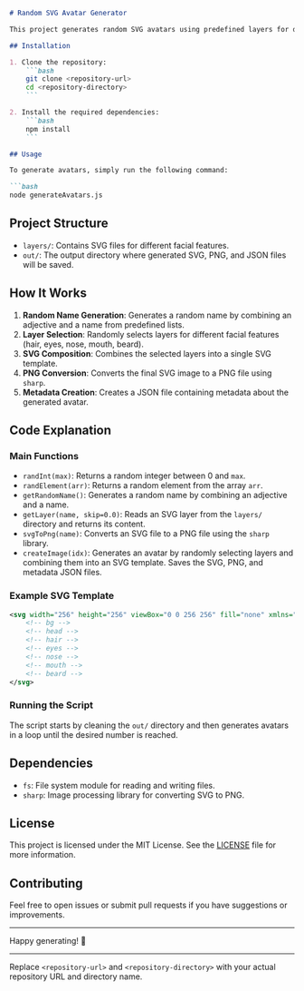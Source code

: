 ```markdown
# Random SVG Avatar Generator

This project generates random SVG avatars using predefined layers for different facial features. The generated avatars are saved as SVG and PNG files with corresponding metadata in JSON format.

## Installation

1. Clone the repository:
    ```bash
    git clone <repository-url>
    cd <repository-directory>
    ```

2. Install the required dependencies:
    ```bash
    npm install
    ```

## Usage

To generate avatars, simply run the following command:

```bash
node generateAvatars.js
```

## Project Structure

- `layers/`: Contains SVG files for different facial features.
- `out/`: The output directory where generated SVG, PNG, and JSON files will be saved.

## How It Works

1. **Random Name Generation**: Generates a random name by combining an adjective and a name from predefined lists.
2. **Layer Selection**: Randomly selects layers for different facial features (hair, eyes, nose, mouth, beard).
3. **SVG Composition**: Combines the selected layers into a single SVG template.
4. **PNG Conversion**: Converts the final SVG image to a PNG file using `sharp`.
5. **Metadata Creation**: Creates a JSON file containing metadata about the generated avatar.

## Code Explanation

### Main Functions

- `randInt(max)`: Returns a random integer between 0 and `max`.
- `randElement(arr)`: Returns a random element from the array `arr`.
- `getRandomName()`: Generates a random name by combining an adjective and a name.
- `getLayer(name, skip=0.0)`: Reads an SVG layer from the `layers/` directory and returns its content.
- `svgToPng(name)`: Converts an SVG file to a PNG file using the `sharp` library.
- `createImage(idx)`: Generates an avatar by randomly selecting layers and combining them into an SVG template. Saves the SVG, PNG, and metadata JSON files.

### Example SVG Template

```xml
<svg width="256" height="256" viewBox="0 0 256 256" fill="none" xmlns="http://www.w3.org/2000/svg">
    <!-- bg -->
    <!-- head -->
    <!-- hair -->
    <!-- eyes -->
    <!-- nose -->
    <!-- mouth -->
    <!-- beard -->
</svg>
```

### Running the Script

The script starts by cleaning the `out/` directory and then generates avatars in a loop until the desired number is reached.

## Dependencies

- `fs`: File system module for reading and writing files.
- `sharp`: Image processing library for converting SVG to PNG.

## License

This project is licensed under the MIT License. See the [LICENSE](LICENSE) file for more information.

## Contributing

Feel free to open issues or submit pull requests if you have suggestions or improvements.

---

Happy generating! 🎨

---

Replace `<repository-url>` and `<repository-directory>` with your actual repository URL and directory name.
```
